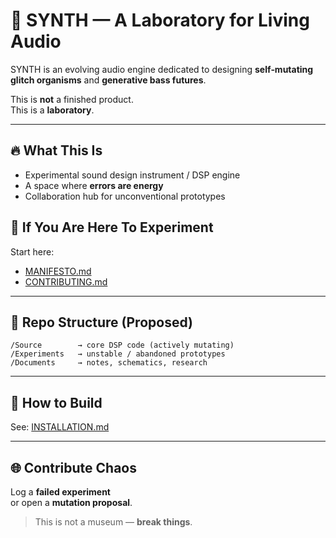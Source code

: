 # 🧬 SYNTH — A Laboratory for Living Audio

SYNTH is an evolving audio engine dedicated to designing
**self‑mutating glitch organisms** and **generative bass futures**.

This is **not** a finished product.  
This is a **laboratory**.

---

## 🔥 What This Is
- Experimental sound design instrument / DSP engine
- A space where **errors are energy**
- Collaboration hub for unconventional prototypes

## 🧪 If You Are Here To Experiment
Start here:
- [MANIFESTO.md](./MANIFESTO.md)
- [CONTRIBUTING.md](./CONTRIBUTING.md)

---

## 🧭 Repo Structure (Proposed)
```
/Source        → core DSP code (actively mutating)
/Experiments   → unstable / abandoned prototypes
/Documents     → notes, schematics, research
```

---

## 🚀 How to Build
See: [INSTALLATION.md](./INSTALLATION.md)

---

## 🌐 Contribute Chaos
Log a **failed experiment**  
or open a **mutation proposal**.

> This is not a museum — **break things**.
